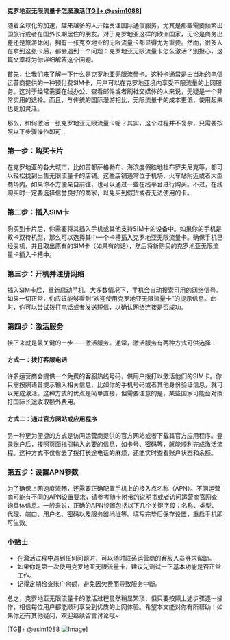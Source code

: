 **克罗地亚无限流量卡怎麽激活[[TG💪+ @esim1088](https://t.me/s/esim1088)]**

随着全球化的加速，越来越多的人开始关注国际通信服务，尤其是那些需要频繁出国旅行或者在国外长期居住的朋友。对于克罗地亚这样的欧洲国家，无论是商务出差还是旅游休闲，拥有一张克罗地亚的无限流量卡都显得尤为重要。然而，很多人在拿到这张卡后，都会遇到一个问题：克罗地亚无限流量卡怎么激活？别担心，这篇文章将为你详细解答这个问题。

首先，让我们来了解一下什么是克罗地亚无限流量卡。这种卡通常是由当地的电信运营商提供的一种预付费SIM卡，用户可以在克罗地亚境内享受不限流量的上网服务。这对于经常需要在线办公、查看邮件或者刷社交媒体的人来说，无疑是一个非常实用的选择。而且，与传统的国际漫游相比，无限流量卡的成本更低，使用起来也更加灵活。

那么，如何激活一张克罗地亚无限流量卡呢？其实，这个过程并不复杂，只需要按照以下步骤操作即可：

### 第一步：购买卡片

在克罗地亚的各大城市，比如首都萨格勒布、海滨度假胜地杜布罗夫尼克等，都可以轻松找到出售无限流量卡的店铺。这些店铺通常位于机场、火车站附近或者大型商场内。如果你不方便亲自前往，也可以通过一些在线平台进行购买。不过，在线购买时一定要选择信誉良好的商家，以免买到假货或者无法使用的卡。

### 第二步：插入SIM卡

购买到卡片后，你需要将其插入手机或其他支持SIM卡的设备中。如果你的手机是双卡双待机型，那么可以选择其中一个卡槽插入克罗地亚无限流量卡。确保手机已经关机，并且取出原有的SIM卡（如果有的话），然后将新购买的克罗地亚无限流量卡插入卡槽中。

### 第三步：开机并注册网络

插入SIM卡后，重新启动手机。大多数情况下，手机会自动搜索可用的网络信号。如果一切正常，你应该能够看到“欢迎使用克罗地亚无限流量卡”的提示信息。此时，你可以尝试拨打电话或者发送短信，以确认网络连接是否成功。

### 第四步：激活服务

接下来就是最关键的一步——激活服务。通常，激活服务有两种方式可供选择：

#### 方式一：拨打客服电话

许多运营商会提供一个免费的客服热线号码，供用户拨打以激活他们的SIM卡。你只需按照语音提示输入相关信息，比如你的手机号码或者其他身份验证信息，就可以完成激活。这种方式的优点是简单直接，但需要注意的是，某些国家可能会对拨打国际长途收取额外费用。

#### 方式二：通过官方网站或应用程序

另一种更为便捷的方式是访问运营商提供的官方网站或者下载其官方应用程序。登录账户后，按照页面指引输入必要的信息，如卡号、密码等，就能顺利完成激活流程。这种方式不仅省去了拨打长途电话的麻烦，还能实时查看账户状态和余额。

### 第五步：设置APN参数

为了确保上网速度流畅，还需要正确配置手机上的接入点名称（APN）。不同运营商可能有不同的APN设置要求，请参考随卡附带的说明书或者访问运营商官网查询具体信息。一般来说，正确的APN设置包括以下几个关键字段：名称、类型、代理、端口、用户名、密码以及服务器地址等。填写完毕后保存设置，重启手机即可生效。

### 小贴士

- 在激活过程中遇到任何问题时，可以随时联系运营商的客服人员寻求帮助。
- 如果你是第一次使用克罗地亚无限流量卡，建议先测试一下基本功能是否正常工作。
- 记得定期检查账户余额，避免因欠费而导致服务中断。

总之，克罗地亚无限流量卡的激活过程虽然稍显繁琐，但只要按照上述步骤逐一操作，相信每位用户都能顺利享受到优质的上网体验。希望本文能对你有所帮助！如果你还有其他疑问，欢迎继续留言讨论哦~

[[TG💪+ @esim1088](https://t.me/s/esim1088) ![Image](https://i.postimg.cc/4NQfJmqS/Snipaste-2025-05-13-00-14-12.png)]
